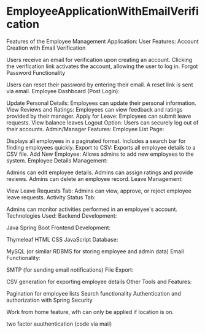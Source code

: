 # EmployeeApplicationWithEmailVerification

Features of the Employee Management Application:
User Features:
Account Creation with Email Verification

Users receive an email for verification upon creating an account.
Clicking the verification link activates the account, allowing the user to log in.
Forgot Password Functionality

Users can reset their password by entering their email.
A reset link is sent via email.
Employee Dashboard (Post Login):

Update Personal Details: Employees can update their personal information.
View Reviews and Ratings: Employees can view feedback and ratings provided by their manager.
Apply for Leave: Employees can submit leave requests.
View balance leaves 
Logout Option: Users can securely log out of their accounts.
Admin/Manager Features:
Employee List Page:

Displays all employees in a paginated format.
Includes a search bar for finding employees quickly.
Export to CSV: Exports all employee details to a CSV file.
Add New Employee: Allows admins to add new employees to the system.
Employee Details Management:

Admins can edit employee details.
Admins can assign ratings and provide reviews.
Admins can delete an employee record.
Leave Management:

View Leave Requests Tab: Admins can view, approve, or reject employee leave requests.
Activity Status Tab:

Admins can monitor activities performed in an employee's account.
Technologies Used:
Backend Development:

Java
Spring Boot
Frontend Development:

Thymeleaf
HTML
CSS
JavaScript
Database:

MySQL (or similar RDBMS for storing employee and admin data)
Email Functionality:

SMTP (for sending email notifications)
File Export:

CSV generation for exporting employee details
Other Tools and Features:

Pagination for employee lists
Search functionality
Authentication and authorization with Spring Security

Work from home feature, wfh can only be applied if location is on.

two factor auuthentication (code via mail)
